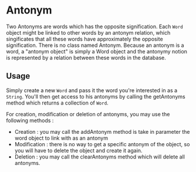 Antonym
====

Two Antonyms are words which has the opposite signification.
Each `Word` object might be linked to other words by an antonym relation, which singificates that all these words have approximately the opposite signification.
There is no class named Antonym. Because an antonym is a word, a "antonym object" is simply a Word object and the antonymy notion is represented by a relation between these words in the database.

Usage
-----

Simply create a new `Word` and pass it the word you're interested in as a `String`.
You'll then get access to his antonyms by calling the getAntonyms method which returns a collection of `Word`.

For creation, modification or deletion of antonyms, you may use the following methods :
* Creation : you may call the addAntonym method is take in parameter the word object to link with as an antonym
* Modification : there is no way to get a specific antonym of the object, so you will have to delete the object and create it again.
* Deletion : you may call the clearAntonyms method which will delete all antonyms.
